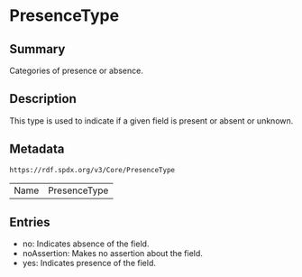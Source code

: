 <!-- Automatically generated by spec-parser v2.0.0 on 2024-01-26T22:18:46.241893+00:00 -->
<!-- SPDX-License-Identifier: Community-Spec-1.0 -->

# PresenceType

## Summary

Categories of presence or absence.


## Description

This type is used to indicate if a given field is present or absent or unknown.


## Metadata

`https://rdf.spdx.org/v3/Core/PresenceType`


| | |
|---|---|
| Name | PresenceType |




## Entries

- no: Indicates absence of the field.
- noAssertion: Makes no assertion about the field.
- yes: Indicates presence of the field.

